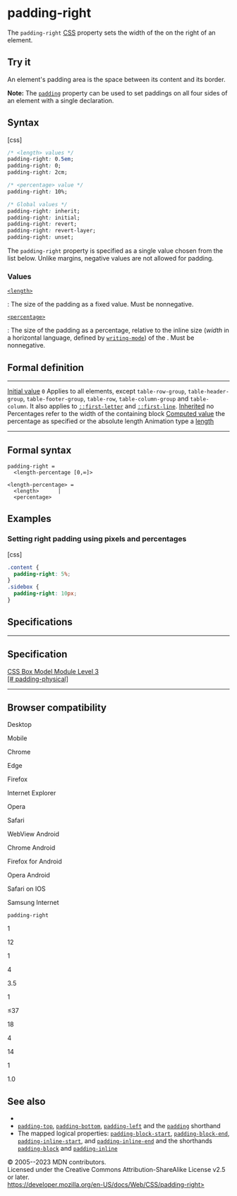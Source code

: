 padding-right
=============

The `padding-right`
[CSS](https://developer.mozilla.org/en-US/docs/Web/CSS) property sets
the width of the [](introduction_to_the_css_box_model.md#padding_area) on
the right of an element.

Try it
------

An element\'s padding area is the space between its content and its
border.

**Note:** The [`padding`](padding.md) property can be used to set paddings
on all four sides of an element with a single declaration.

Syntax
------

[css]

```css
/* <length> values */
padding-right: 0.5em;
padding-right: 0;
padding-right: 2cm;

/* <percentage> value */
padding-right: 10%;

/* Global values */
padding-right: inherit;
padding-right: initial;
padding-right: revert;
padding-right: revert-layer;
padding-right: unset;
```

The `padding-right` property is specified as a single value chosen from
the list below. Unlike margins, negative values are not allowed for
padding.

### Values

[`<length>`](length.md)

:   The size of the padding as a fixed value. Must be nonnegative.

[`<percentage>`](percentage.md)

:   The size of the padding as a percentage, relative to the inline size
    (*width* in a horizontal language, defined by
    [`writing-mode`](writing-mode.md)) of the [](containing_block.md). Must be nonnegative.

Formal definition
-----------------

  ---------------------------------- -------------------------------------------------------------------------------------------------------------------------------------------------------------------------------------------------------------------------------------
  [Initial value](initial_value.md)     `0`
  Applies to                         all elements, except `table-row-group`, `table-header-group`, `table-footer-group`, `table-row`, `table-column-group` and `table-column`. It also applies to [`::first-letter`](::first-letter) and [`::first-line`](::first-line).
  [Inherited](inheritance.md)           no
  Percentages                        refer to the width of the containing block
  [Computed value](computed_value.md)   the percentage as specified or the absolute length
  Animation type                     a [length](length.md#interpolation)
  ---------------------------------- -------------------------------------------------------------------------------------------------------------------------------------------------------------------------------------------------------------------------------------

Formal syntax
-------------

```
padding-right = 
  <length-percentage [0,∞]>  

<length-percentage> = 
  <length>      |
  <percentage>  
```

Examples
--------

### Setting right padding using pixels and percentages

[css]

```css
.content {
  padding-right: 5%;
}
.sidebox {
  padding-right: 10px;
}
```

Specifications
--------------

  --------------------------------------------------------------------------------

Specification
  --------------------------------------------------------------------------------

  [CSS Box Model Module Level 3\
  [\#
  padding-physical]](https://drafts.csswg.org/css-box/#padding-physical)

  --------------------------------------------------------------------------------

Browser compatibility
---------------------

Desktop

Mobile

Chrome

Edge

Firefox

Internet Explorer

Opera

Safari

WebView Android

Chrome Android

Firefox for Android

Opera Android

Safari on IOS

Samsung Internet

`padding-right`

1

12

1

4

3.5

1

≤37

18

4

14

1

1.0

See also
--------

- [](introduction_to_the_css_box_model.md)
- [`padding-top`](padding-top.md), [`padding-bottom`](padding-bottom.md),
    [`padding-left`](padding-left.md) and the [`padding`](padding.md)
    shorthand
- The mapped logical properties:
    [`padding-block-start`](padding-block-start.md),
    [`padding-block-end`](padding-block-end.md),
    [`padding-inline-start`](padding-inline-start.md), and
    [`padding-inline-end`](padding-inline-end.md) and the shorthands
    [`padding-block`](padding-block.md) and
    [`padding-inline`](padding-inline.md)

© 2005--2023 MDN contributors.\
Licensed under the Creative Commons Attribution-ShareAlike License v2.5
or later.\
https://developer.mozilla.org/en-US/docs/Web/CSS/padding-right>
